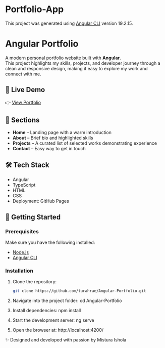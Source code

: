 # Portfolio-App

This project was generated using [Angular CLI](https://github.com/angular/angular-cli) version 19.2.15.

# Angular Portfolio

A modern personal portfolio website built with **Angular**.  
This project highlights my skills, projects, and developer journey through a clean
and responsive design, making it easy to explore my work and connect with me.

## 🔗 Live Demo
👉 [View Portfolio](https://turahrae.github.io/Angular-Portfolio/)

## 📂 Sections
- **Home** – Landing page with a warm introduction  
- **About** – Brief bio and highlighted skills  
- **Projects** – A curated list of selected works demonstrating experience
- **Contact** – Easy way to get in touch  

## 🛠 Tech Stack
- Angular  
- TypeScript
- HTML
- CSS
- Deployment: GitHub Pages

## 🚀 Getting Started

### Prerequisites
Make sure you have the following installed:
- [Node.js](https://nodejs.org/)  
- [Angular CLI](https://angular.io/cli)  

### Installation
1. Clone the repository:
   ```bash
   git clone https://github.com/turahrae/Angular-Portfolio.git
   
2. Navigate into the project folder:
   cd Angular-Portfolio
   
3. Install dependencies:
    npm install
   
4. Start the development server:
     ng serve

5.  Open the browser at:
    http://localhost:4200/

✨ Designed and developed with passion by Mistura Ishola

  
